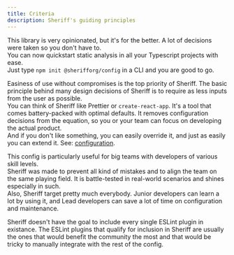 ```yaml
---
title: Criteria
description: Sheriff's guiding principles
---
```


This library is very opinionated, but it's for the better. A lot of decisions were taken so you don't have to.<br />
You can now quickstart static analysis in all your Typescript projects with ease. <br />
Just type `npm init @sherifforg/config` in a CLI and you are good to go.

Easiness of use without compromises is the top priority of Sheriff. The basic principle behind many design decisions of Sheriff is to require as less inputs from the user as possible. <br />
You can think of Sheriff like Prettier or `create-react-app`. It's a tool that comes battery-packed with optimal defaults. It removes configuration decisions from the equation, so you or your team can focus on developing the actual product.<br />
And if you don't like something, you can easily override it, and just as easily you can extend it. See: [configuration](../configuration.mdx).

This config is particularly useful for big teams with developers of various skill levels.<br />
Sheriff was made to prevent all kind of mistakes and to align the team on the same playing field. It is battle-tested in real-world scenarios and shines especially in such.<br />
Also, Sheriff target pretty much everybody. Junior developers can learn a lot by using it, and Lead developers can save a lot of time on configuration and maintenance.

Sheriff doesn't have the goal to include every single ESLint plugin in existance. The ESLint plugins that qualify for inclusion in Sheriff are usually the ones that would benefit the community the most and that would be tricky to manually integrate with the rest of the config.
